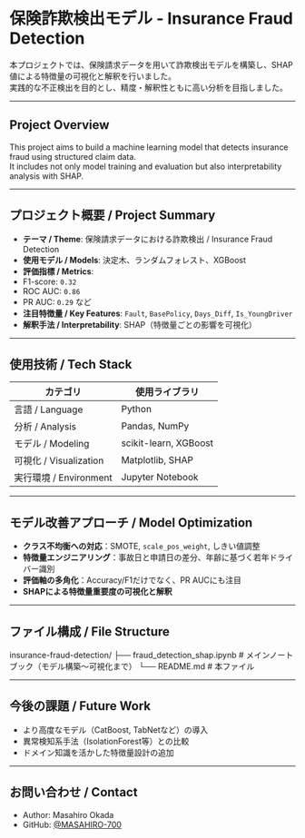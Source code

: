 # 保険詐欺検出モデル - Insurance Fraud Detection

本プロジェクトでは、保険請求データを用いて詐欺検出モデルを構築し、SHAP値による特徴量の可視化と解釈を行いました。  
実践的な不正検出を目的とし、精度・解釈性ともに高い分析を目指しました。

---

## Project Overview

This project aims to build a machine learning model that detects insurance fraud using structured claim data.  
It includes not only model training and evaluation but also interpretability analysis with SHAP.

---

## プロジェクト概要 / Project Summary

-  **テーマ / Theme**: 保険請求データにおける詐欺検出 / Insurance Fraud Detection
-  **使用モデル / Models**: 決定木、ランダムフォレスト、XGBoost
-  **評価指標 / Metrics**:
  - F1-score: `0.32`
  - ROC AUC: `0.86`
  - PR AUC: `0.29` など
-  **注目特徴量 / Key Features**: `Fault`, `BasePolicy`, `Days_Diff`, `Is_YoungDriver`
-  **解釈手法 / Interpretability**: SHAP（特徴量ごとの影響を可視化）

---

## 使用技術 / Tech Stack

| カテゴリ | 使用ライブラリ |
|----------|----------------|
| 言語 / Language | Python |
| 分析 / Analysis | Pandas, NumPy |
| モデル / Modeling | scikit-learn, XGBoost |
| 可視化 / Visualization | Matplotlib, SHAP |
| 実行環境 / Environment | Jupyter Notebook |

---

## モデル改善アプローチ / Model Optimization

-  **クラス不均衡への対応**：SMOTE, `scale_pos_weight`, しきい値調整
-  **特徴量エンジニアリング**：事故日と申請日の差分、年齢に基づく若年ドライバー識別
-  **評価軸の多角化**：Accuracy/F1だけでなく、PR AUCにも注目
-  **SHAPによる特徴量重要度の可視化と解釈**

---

## ファイル構成 / File Structure
insurance-fraud-detection/
├── fraud_detection_shap.ipynb # メインノートブック（モデル構築〜可視化まで）
└── README.md # 本ファイル

---

## 今後の課題 / Future Work

- より高度なモデル（CatBoost, TabNetなど）の導入
- 異常検知系手法（IsolationForest等）との比較
- ドメイン知識を活かした特徴量設計の追加

---

## お問い合わせ / Contact

- Author: Masahiro Okada  
- GitHub: [@MASAHIRO-700](https://github.com/MASAHIRO-700)
